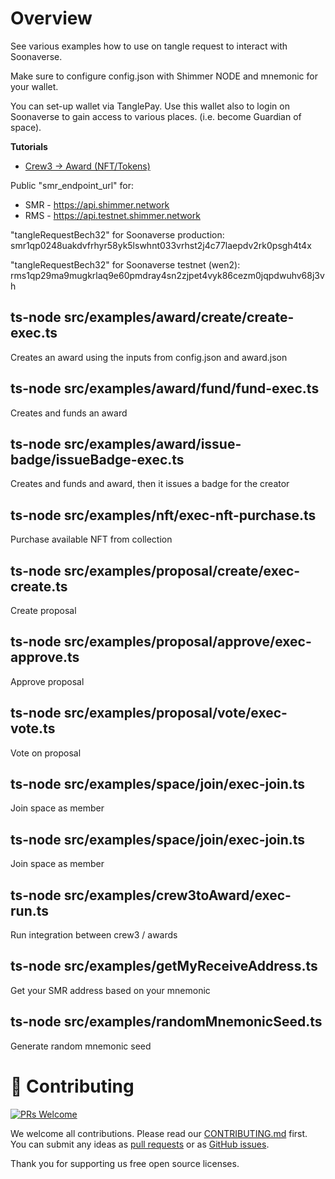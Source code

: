 # Overview
See various examples how to use on tangle request to interact with Soonaverse.

Make sure to configure config.json with Shimmer NODE and mnemonic for your wallet.

You can set-up wallet via TanglePay. Use this wallet also to login on Soonaverse to gain access to various places. (i.e. become Guardian of space).

**Tutorials**
* [Crew3 -> Award (NFT/Tokens)](src/examples/crew3toAward/TUTORIAL.md)

Public "smr_endpoint_url" for:
- SMR - https://api.shimmer.network
- RMS - https://api.testnet.shimmer.network

"tangleRequestBech32" for Soonaverse production: smr1qp0248uakdvfrhyr58yk5lswhnt033vrhst2j4c77laepdv2rk0psgh4t4x

"tangleRequestBech32" for Soonaverse testnet (wen2): rms1qp29ma9mugkrlaq9e60pmdray4sn2zjpet4vyk86cezm0jqpdwuhv68j3vh

## ts-node src/examples/award/create/create-exec.ts   
Creates an award using the inputs from config.json and award.json

## ts-node src/examples/award/fund/fund-exec.ts
Creates and funds an award

## ts-node src/examples/award/issue-badge/issueBadge-exec.ts
Creates and funds and award, then it issues a badge for the creator

## ts-node src/examples/nft/exec-nft-purchase.ts
Purchase available NFT from collection

## ts-node src/examples/proposal/create/exec-create.ts
Create proposal

## ts-node src/examples/proposal/approve/exec-approve.ts
Approve proposal

## ts-node src/examples/proposal/vote/exec-vote.ts
Vote on proposal

## ts-node src/examples/space/join/exec-join.ts <space ID>
Join space as member

## ts-node src/examples/space/join/exec-join.ts <space ID>
Join space as member

## ts-node src/examples/crew3toAward/exec-run.ts
Run integration between crew3 / awards

## ts-node src/examples/getMyReceiveAddress.ts
Get your SMR address based on your mnemonic

## ts-node src/examples/randomMnemonicSeed.ts
Generate random mnemonic seed

# 🤝 Contributing

[![PRs Welcome](https://img.shields.io/badge/PRs-welcome-brightgreen.svg?style=flat-square)](https://github.com/soonaverse/soonaverse/pulls)

We welcome all contributions. Please read our [CONTRIBUTING.md](https://github.com/soonaverse/soonaverse/blob/master/CONTRIBUTING.md) first. You can submit any ideas as [pull requests](https://github.com/soonaverse/soonaverse/pulls) or as [GitHub issues](https://github.com/soonaverse/soonaverse/issues).

Thank you for supporting us free open source licenses.
